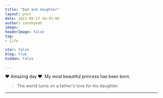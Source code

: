 ```yaml
---
title: "Dad and daughter"
layout: post
date: 2021-09-17 10:55:00
author: sonohyeah
image: 
headerImage: false
tag:
- Life

star: false
blog: true
hidden: false

---
```


❤ Amazing day ❤. My most beautiful princess has been born.

> The world turns on a father's love for his daughter.

---
